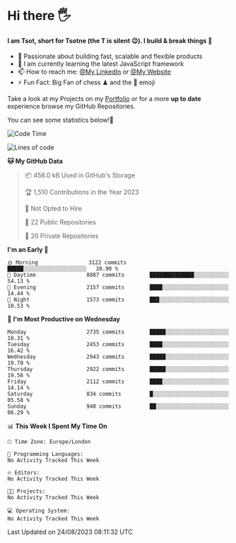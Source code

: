 # Hi there :raised_hand_with_fingers_splayed:
#### I am Tsot, short for Tsotne (the T is silent :wink:). I build & break things :space_invader:
- :telescope: Passionate about building fast, scalable and flexible products
- :seedling: I am currently learning the latest JavaScript framework 
- :mailbox: How to reach me: [@My LinkedIn](https://www.linkedin.com/in/tsotne-gvadzabia/) or [@My Website](https://tsotne.co.uk/contact)
- :zap: Fun Fact: Big Fan of chess ♟ and the 👾 emoji

Take a look at my Projects on my [Portfolio](https://tsotne.co.uk/) or for a more **up to date** experience browse my GitHub Repositories.

You can see some statistics below!:space_invader:
<!--START_SECTION:waka-->
![Code Time](http://img.shields.io/badge/Code%20Time-761%20hrs%202%20mins-blue)

![Lines of code](https://img.shields.io/badge/From%20Hello%20World%20I%27ve%20Written-6.9%20million%20lines%20of%20code-blue)

**🐱 My GitHub Data** 

> 📦 458.0 kB Used in GitHub's Storage 
 > 
> 🏆 1,510 Contributions in the Year 2023
 > 
> 🚫 Not Opted to Hire
 > 
> 📜 22 Public Repositories 
 > 
> 🔑 20 Private Repositories 
 > 
**I'm an Early 🐤** 

```text
🌞 Morning                3122 commits        █████░░░░░░░░░░░░░░░░░░░░   20.90 % 
🌆 Daytime                8087 commits        ██████████████░░░░░░░░░░░   54.13 % 
🌃 Evening                2157 commits        ████░░░░░░░░░░░░░░░░░░░░░   14.44 % 
🌙 Night                  1573 commits        ███░░░░░░░░░░░░░░░░░░░░░░   10.53 % 
```
📅 **I'm Most Productive on Wednesday** 

```text
Monday                   2735 commits        █████░░░░░░░░░░░░░░░░░░░░   18.31 % 
Tuesday                  2453 commits        ████░░░░░░░░░░░░░░░░░░░░░   16.42 % 
Wednesday                2943 commits        █████░░░░░░░░░░░░░░░░░░░░   19.70 % 
Thursday                 2922 commits        █████░░░░░░░░░░░░░░░░░░░░   19.56 % 
Friday                   2112 commits        ████░░░░░░░░░░░░░░░░░░░░░   14.14 % 
Saturday                 834 commits         █░░░░░░░░░░░░░░░░░░░░░░░░   05.58 % 
Sunday                   940 commits         ██░░░░░░░░░░░░░░░░░░░░░░░   06.29 % 
```


📊 **This Week I Spent My Time On** 

```text
🕑︎ Time Zone: Europe/London

💬 Programming Languages: 
No Activity Tracked This Week

🔥 Editors: 
No Activity Tracked This Week

🐱‍💻 Projects: 
No Activity Tracked This Week

💻 Operating System: 
No Activity Tracked This Week
```


 Last Updated on 24/08/2023 08:11:32 UTC
<!--END_SECTION:waka-->
